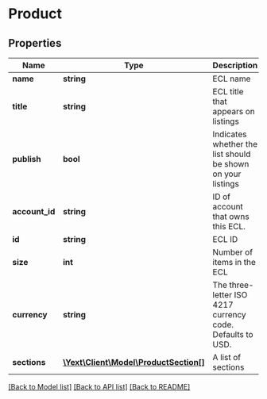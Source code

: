 # Product

## Properties
Name | Type | Description | Notes
------------ | ------------- | ------------- | -------------
**name** | **string** | ECL name | [optional] 
**title** | **string** | ECL title that appears on listings | [optional] 
**publish** | **bool** | Indicates whether the list should be shown on your listings | [optional] 
**account_id** | **string** | ID of account that owns this ECL. | [optional] 
**id** | **string** | ECL ID | [optional] 
**size** | **int** | Number of items in the ECL | [optional] 
**currency** | **string** | The three-letter ISO 4217 currency code. Defaults to USD. | [optional] 
**sections** | [**\Yext\Client\Model\ProductSection[]**](ProductSection.md) | A list of sections | [optional] 

[[Back to Model list]](../README.md#documentation-for-models) [[Back to API list]](../README.md#documentation-for-api-endpoints) [[Back to README]](../README.md)


